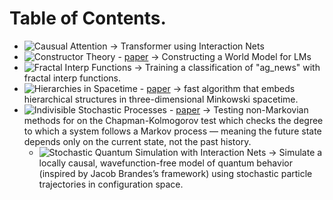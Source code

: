 # Table of Contents. 
- ![Causual Attention](Causal_Attention.ipynb) -> Transformer using Interaction Nets
- ![Constructor Theory](ConstructorTheory.ipynb) - [paper](https://arxiv.org/abs/2505.08692) -> Constructing a World Model for LMs
- ![Fractal Interp Functions](Fractal_Interp_Functions.ipynb) -> Training a classification of "ag_news" with fractal interp functions. 
- ![Hierarchies in Spacetime](Hierarchies_in_Spacetime_.ipynb) - [paper](https://arxiv.org/abs/2505.08795) -> fast algorithm that embeds hierarchical structures in three-dimensional Minkowski spacetime.
- ![Indivisible Stochastic Processes](Indivisible_Stochastic_Proccesses.ipynb) - [paper](https://www.nature.com/articles/s41598-025-92238-8#Abs1) -> Testing non-Markovian methods for on the Chapman-Kolmogorov test which checks the degree to which a system follows a Markov process — meaning the future state depends only on the current state, not the past history.
  - ![Stochastic Quantum Simulation with Interaction Nets](Stochastic_Quantum_Simulation_with_Interaction_Nets_.ipynb) -> Simulate a locally causal, wavefunction-free model of quantum behavior (inspired by Jacob Brandes’s framework) using stochastic particle trajectories in configuration space.
